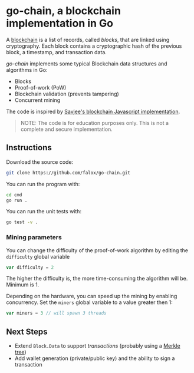 # go-chain, a blockchain implementation in Go

A [blockchain](https://en.wikipedia.org/wiki/Blockchain) is a list of records, called *blocks*, that are linked using cryptography. Each block contains a cryptographic hash of the previous block, a timestamp, and transaction data.

*go-chain* implements some typical Blockchain data structures and algorithms in Go:

- Blocks
- Proof-of-work (PoW)
- Blockchain validation (prevents tampering)
- Concurrent mining

The code is inspired by [Savjee's blockchain Javascript implementation](https://github.com/Savjee/SavjeeCoin).

> NOTE: The code is for education purposes only. This is not a complete and secure implementation.

## Instructions

Download the source code:

```bash
git clone https://github.com/falox/go-chain.git
```

You can run the program with:

```bash
cd cmd
go run .
```

You can run the unit tests with:

```bash
go test -v .
```

### Mining parameters

You can change the difficulty of the proof-of-work algorithm by editing the `difficulty` global variable

```go
var difficulty = 2
```

The higher the difficulty is, the more time-consuming the algorithm will be. Minimum is 1. 

Depending on the hardware, you can speed up the mining by enabling concurrency. Set the `miners` global variable to a value greater then 1:

```go
var miners = 3 // will spawn 3 threads
```

## Next Steps

- Extend `Block.Data` to support *transactions* (probably using a [Merkle tree](https://en.wikipedia.org/wiki/Merkle_tree))
- Add wallet generation (private/public key) and the ability to sign a transaction
